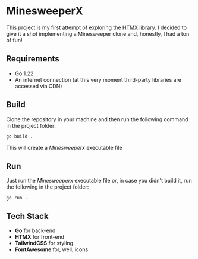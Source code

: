 # MinesweeperX

This project is my first attempt of exploring the [HTMX library](https://htmx.org/).
I decided to give it a shot implementing a Minesweeper clone and, honestly, I had a ton of fun!

## Requirements

- Go 1.22
- An internet connection (at this very moment third-party libraries are accessed via CDN)

## Build

Clone the repository in your machine and then run the following command in the project folder:

```
go build .
```

This will create a _Minesweeperx_ executable file

## Run

Just run the _Minesweeperx_ executable file or, in case you didn't build it,
run the following in the project folder:

```
go run .
```

## Tech Stack

- **Go** for back-end
- **HTMX** for front-end
- **TailwindCSS** for styling
- **FontAwesome** for, well, icons
